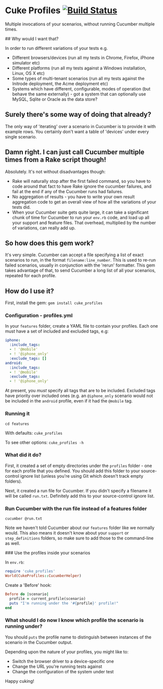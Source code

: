 # Cuke Profiles [![Build Status](https://secure.travis-ci.org/jmerrifield/cuke_profiles.png)](http://travis-ci.org/jmerrifield/cuke_profiles)

Multiple invocations of your scenarios, without running Cucumber multiple times.

## Why would I want that?

In order to run different variations of your tests e.g.

* Different browsers/devices (run all my tests in Chrome, Firefox, iPhone simulator etc)
* Different platforms (run all my tests against a Windows installation, Linux, OS X etc)
* Some types of multi-tenant scenarios (run all my tests against the Initrode deployment, the Acme deployment etc)
* Systems which have different, configurable, modes of operation (but behave the same externally) - got a system that can optionally use MySQL, Sqlite or Oracle as the data store?

## Surely there's some way of doing that already?

The only way of 'iterating' over a scenario in Cucumber is to provide it with example rows.  You certainly don't want a table of 'devices' under every single scenario.

## Damn right.  I can just call Cucumber multiple times from a Rake script though!

Absolutely.  It's not without disadvantages though:

* Rake will naturally stop after the first failed command, so you have to code around that fact to have Rake ignore the cucumber failures, and fail at the end if any of the Cucumber runs had failures.
* No aggregation of results - you have to write your own result aggregation code to get an overall view of how all the variations of your tests did.
* When your Cucumber suite gets quite large, it can take a significant chunk of time for Cucumber to run your `env.rb` code, and load up all your support and feature files.  That overhead, multiplied by the number of variations, can really add up.

## So how does this gem work?

It's very simple.  Cucumber can accept a file specifying a list of exact scenarios to run, in the format `filename:line_number`.  This is used to re-run failed scenarios, usually in conjunction with the 'rerun' formatter.  This gem takes advantage of that, to send Cucumber a long list of all your scenarios, repeated for each profile.

## How do I use it?

First, install the gem: `gem install cuke_profiles`

### Configuration - profiles.yml

In your `features` folder, create a YAML file to contain your profiles.  Each one must have a set of included and excluded tags, e.g:

```yaml
iphone:
  :include_tags:
  - ! '@mobile'
  - ! '@iphone_only'
  :exclude_tags: []
android:
  :include_tags:
  - ! '@mobile'
  :exclude_tags:
  - ! '@iphone_only'
```

At present, you *must* specify all tags that are to be included.  Excluded tags have priority over included ones (e.g. an `@iphone_only` scenario would not be included in the `android` profile, even if it had the `@mobile` tag.

### Running it

`cd features`

With defaults:
`cuke_profiles`

To see other options:
`cuke_profiles -h`

### What did it do?

First, it created a set of empty directories under the `profiles` folder - one for each profile that you defined.  You should add this folder to your source-control ignore list (unless you're using Git which doesn't track empty folders).

Next, it created a run file for Cucumber.  If you didn't specify a filename it will be called `run.txt`.  Definitely add this to your source-control ignore list.

### Run Cucumber with the run file instead of a features folder

`cucumber @run.txt`

Note we haven't told Cucumber about our `features` folder like we normally would.  This also means it doesn't know about your `support` or `step_definitions` folders, so make sure to add those to the command-line as well.

### Use the profiles inside your scenarios

In `env.rb`:

```ruby
require 'cuke_profiles'
World(CukeProfiles::CucumberHelper)
```

Create a 'Before' hook:

```ruby
Before do |scenario|
  profile = current_profile(scenario)
  puts "I'm running under the '#{profile}' profile!"
end
```

### What should I do now I know which profile the scenario is running under?

You should `puts` the profile name to distinguish between instances of the scenario in the Cucumber output.

Depending upon the nature of your profiles, you might like to:

* Switch the browser driver to a device-specific one
* Change the URL you're running tests against
* Change the configuration of the system under test

Happy cuking!